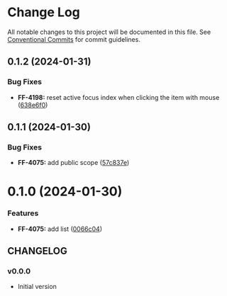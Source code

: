 # Change Log

All notable changes to this project will be documented in this file.
See [Conventional Commits](https://conventionalcommits.org) for commit guidelines.

## 0.1.2 (2024-01-31)


### Bug Fixes

* **FF-4198:** reset active focus index when clicking the item with mouse ([638e6f0](https://github.com/cloud-ru-tech/snack-uikit/commit/638e6f0069ec7f444b39d62d91d6e845e13aee9f))





## 0.1.1 (2024-01-30)


### Bug Fixes

* **FF-4075:** add public scope ([57c837e](https://github.com/cloud-ru-tech/snack-uikit/commit/57c837e3bff8fbabf1962ec56c76bc76e0b45e5e))





# 0.1.0 (2024-01-30)


### Features

* **FF-4075:** add list ([0066c04](https://github.com/cloud-ru-tech/snack-uikit/commit/0066c04885bb5348c14e751456fa83e7fccc94ab))





## CHANGELOG

### v0.0.0

- Initial version
